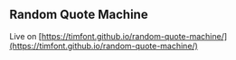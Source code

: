 ## Random Quote Machine

Live on [https://timfont.github.io/random-quote-machine/](https://timfont.github.io/random-quote-machine/)

